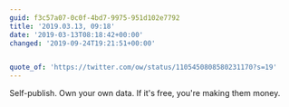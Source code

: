 ```yaml
---
guid: f3c57a07-0c0f-4bd7-9975-951d102e7792
title: '2019.03.13, 09:18'
date: '2019-03-13T08:18:42+00:00'
changed: '2019-09-24T19:21:51+00:00'


quote_of: 'https://twitter.com/ow/status/1105450808580231170?s=19'
---
```


Self-publish. Own your own data. If it's free, you're making them money. 
